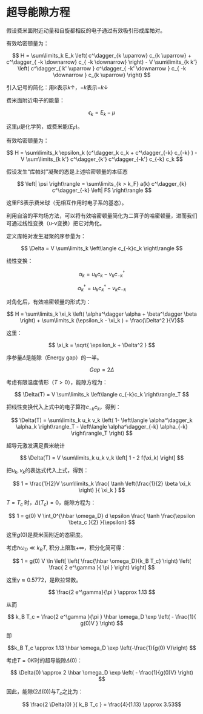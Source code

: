 # 超导能隙方程

假设费米面附近动量和自旋都相反的电子通过有效吸引形成库帕对。

有效哈密顿量为：

$$ H = \sum\limits_k E_k \left( c^\dagger_{k \uparrow} c_{k \uparrow} + c^\dagger_{ -k \downarrow} c_{ -k \downarrow} \right) - V \sum\limits_{k k'} \left( c^\dagger_{ k' \uparrow } c^\dagger_{  -k' \downarrow } c_{ -k \downarrow }   c_{k \uparrow}   \right) $$

引入记号的简化：用$k$表示$k \uparrow$，$-k$表示$-k \downarrow$

费米面附近电子的能量：

$$ \epsilon_k = E_k - \mu  $$

这里$\mu$是化学势，或费米能($E_F$)。

有效哈密顿量为：

$$ H = \sum\limits_k \epsilon_k (c^\dagger_k c_k + c^\dagger_{-k} c_{-k}  ) - V \sum\limits_{k k'} c^\dagger_{k'} c^\dagger_{-k'} c_{-k} c_k $$

假设发生“库帕对”凝聚的态是上述哈密顿量的本征态

$$ \left| \psi \right\rangle = \sum\limits_{k > k_F}  a(k)  c^\dagger_{k} c^\dagger_{-k} \left| FS \right\rangle  $$

这里FS表示费米球（无相互作用时电子系的基态）。

利用自洽的平均场方法，可以将有效哈密顿量简化为二算子的哈密顿量，进而我们可通过线性变换（u-v变换）把它对角化。

定义库帕对发生凝聚的序参量为：

$$ \Delta = V \sum\limits_k \left\langle c_{-k}c_k  \right\rangle  $$

线性变换：

$$ \alpha_k = u_k c_k - v_k c^\dagger_{-k} $$

$$ \alpha^\dagger_k = u_k c^\dagger_k - v_k c_{-k} $$

对角化后，有效哈密顿量的形式为：

$$ H = \sum\limits_k \xi_k \left( \alpha^\dagger \alpha + \beta^\dagger \beta  \right) + \sum\limits_k (\epsilon_k - \xi_k ) + \frac{\Delta^2 }{V}$$

这里：

$$ \xi_k = \sqrt{ \epsilon_k + \Delta^2 } $$

序参量$\Delta$是能隙（Energy gap）的一半。

$$Gap = 2 \Delta$$

考虑有限温度情形（$T > 0$），能隙方程为：

$$ \Delta(T) = V \sum\limits_k \left\langle  c_{-k}c_k \right\rangle_T $$

把线性变换代入上式中的电子算符$c_{-k} c_k$，得到：

$$ \Delta(T) = \sum\limits_k u_k v_k \left( 1- \left\langle \alpha^\dagger_k \alpha_k \right\rangle_T - \left\langle \alpha^\dagger_{-k} \alpha_{-k} \right\rangle_T \right) $$

超导元激发满足费米统计

$$ \Delta(T) = V \sum\limits_k u_k v_k \left[ 1 - 2 f(\xi_k) \right] $$

把$u_k, v_k$的表达式代入上式，得到：

$$ 1 = \frac{1}{2}V \sum\limits_k \frac{ \tanh \left(\frac{1}{2} \beta \xi_k \right)  }{ \xi_k } $$

$T = T_c$ 时，$\Delta(T_c)=0$，能隙方程为：

$$ 1 = g(0) V \int_0^{\hbar \omega_D} d \epsilon \frac{ \tanh \frac{\epsilon \beta_c }{2} }{\epsilon} $$

这里$g(0)$是费米面附近的态密度。

考虑$\hbar \omega_D \ll k_B T$, 积分上限取$+ \infty$，积分化简可得：

$$ 1 = g(0) V \ln \left[  \left(  \frac{\hbar \omega_D}{k_B T_c} \right) \left( \frac{ 2 e^\gamma }{ \pi }  \right) \right] $$

这里$\gamma \approx 0.5772$，是欧拉常数。

$$ \frac{2 e^\gamma}{\pi } \approx 1.13 $$

从而

$$ k_B T_c = \frac{2 e^\gamma }{\pi } \hbar \omega_D \exp \left( - \frac{1}{ g(0)V } \right) $$

即

$$k_B T_c \approx 1.13 \hbar \omega_D \exp \left(-\frac{1}{g(0) V}\right) $$

考虑$T=0 K$时的超导能隙$\Delta(0)$：

$$ \Delta(0) \approx 2 \hbar \omega_D \exp \left( - \frac{1}{g(0)V} \right)  $$

因此，能隙($2\Delta(0)$)与$T_c$之比为：

$$ \frac{2 \Delta(0) }{ k_B T_c } = \frac{4}{1.13} \approx 3.53$$

